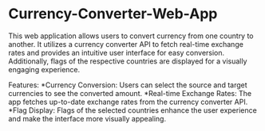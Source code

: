 # Currency-Converter-Web-App
This web application allows users to convert currency from one country to another. It utilizes a currency converter API to fetch real-time exchange rates and provides an intuitive user interface for easy conversion. Additionally, flags of the respective countries are displayed for a visually engaging experience.

Features:
*Currency Conversion: Users can select the source and target currencies to see the converted amount.
*Real-time Exchange Rates: The app fetches up-to-date exchange rates from the currency converter API.
*Flag Display: Flags of the selected countries enhance the user experience and make the interface more visually appealing.
